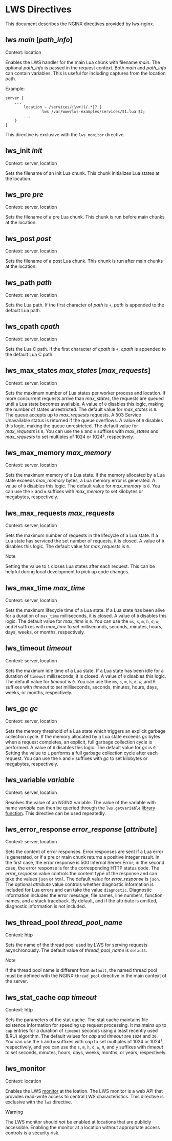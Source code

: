 # LWS Directives

This document describes the NGINX directives provided by lws-nginx.


## lws *main* [*path_info*]

Context: location

Enables the LWS handler for the main Lua chunk with filename *main*. The optional *path_info*
is passed in the request context. Both *main* and *path_info* can contain variables. This is
useful for including captures from the location path.

Example:
```nginx
server {
	...
        location ~ /services/(\w+)(/.*)? {
                lws /var/www/lws-examples/services/$1.lua $2;
		...
	}
}
```

This directive is exclusive with the `lws_monitor` directive.


## lws_init *init*

Context: server, location

Sets the filename of an init Lua chunk. This chunk initializes Lua states at the location.


## lws_pre *pre*

Context: server, location

Sets the filename of a pre Lua chunk. This chunk is run before main chunks at the location.


## lws_post *post*

Context: server, location

Sets the filename of a post Lua chunk. This chunk is run after main chunks at the location.


## lws_path *path*

Context: server, location


Sets the Lua path. If the first character of *path* is `+`, *path* is appended to the default Lua
path.


## lws_cpath *cpath*

Context: server, location

Sets the Lua C path. If the first character of *cpath* is `+`, *cpath* is appended to the default
Lua C path.


## lws_max_states *max_states* [*max_requests*]

Context: server, location

Sets the maximum number of Lua states per worker process and location. If more concurrent requests
arrive than *max_states*, the requests are queued until a Lua state becomes available. A value of
`0` disables this logic, making the number of states unrestricted. The default value for
*max_states* is `0`. The queue accepts up to *max_requests* requests. A 503 Service Unavailable
status is returned if the queue overflows. A value of `0` disables this logic, making the queue
unrestricted. The default value for *max_requests* is `0`. You can use the `k` and `m` suffixes
with *max_states* and *max_requests* to set multiples of 1024 or 1024², respectively.


## lws_max_memory *max_memory*

Context: server, location

Sets the maximum memory of a Lua state. If the memory allocated by a Lua state exceeds
*max_memory* bytes, a Lua memory error is generated. A value of `0` disables this logic. The
default value for *max_memory* is `0`. You can use the `k` and `m` suffixes with *max_memory* to
set kilobytes or megabytes, respectively.


## lws_max_requests *max_requests*

Context: server, location

Sets the maximum number of requests in the lifecycle of a Lua state. If a Lua state has serviced
the set number of requests, it is closed. A value of `0` disables this logic. The default value
for *max_requests* is `0`.

> [!NOTE]
> Setting the value to `1` closes Lua states after each request. This can be helpful during local
> development to pick up code changes.


## lws_max_time *max_time*

Context: server, location

Sets the maximum lifecycle time of a Lua state. If a Lua state has been alive for a duration
of `max_time` milliseconds, it is closed. A value of `0` disables this logic. The default value
for *max_time* is `0`. You can use the `ms`, `s`, `m`, `h`, `d`, `w`, and `M` suffixes with
*max_time* to set milliseconds, seconds, minutes, hours, days, weeks, or months, respectively.


## lws_timeout *timeout*

Context: server, location

Sets the maximum idle time of a Lua state. If a Lua state has been idle for a duration of
`timeout` milliseconds, it is closed. A value of `0` disables this logic. The default value
for *timeout* is `0`. You can use the `ms`, `s`, `m`, `h`, `d`, `w`, and `M` suffixes with
*timeout* to set milliseconds, seconds, minutes, hours, days, weeks, or months, respectively.


## lws_gc *gc*

Context: server, location

Sets the memory threshold of a Lua state which triggers an explicit garbage collection cycle. If
the memory allocated by a Lua state exceeds *gc* bytes when a request completes, an explicit, full
garbage collection cycle is performed. A value of `0` disables this logic. The default value for
*gc* is `0`. Setting the value to `1` performs a full garbage collection cycle after each request.
You can use the `k` and `m` suffixes with *gc* to set kilobytes or megabytes, respectively.


## lws_variable *variable*

Context: server, location

Resolves the value of an NGINX variable. The value of the variable with name *variable* can then
be queried through the `lws.getvariable` [library function](Library.md). This directive can be
used repeatedly.


## lws_error_response *error_response* [*attribute*]

Context: server, location

Sets the content of error responses. Error responses are sent if a Lua error is generated, or if a
pre or main chunk returns a positive integer result. In the first case, the error response is 500
Internal Server Error; in the second case, the error response is for the corresponding HTTP
status code. The *error_response* value controls the content type of the response and can take the
values `json` or `html`. The default value for *error_response* is `json`. The optional
*attribute* value controls whether diagnostic information is included for Lua errors and can take
the value `diagnostic`. Diagnostic information includes the error message, file names, line
numbers, function names, and a stack traceback. By default, and if the attribute is omitted,
diagnostic information is not included.


## lws_thread_pool *thread_pool_name*

Context: http

Sets the name of the thread pool used by LWS for serving requests asynchronously. The default
value of *thread_pool_name* is `default`.

> [!NOTE]
> If the thread pool name is different from `default`, the named thread pool must be defined with
> the NGINX `thread_pool` directive in the main context of the server.


## lws_stat_cache *cap* *timeout*

Context: http

Sets the parameters of the stat cache. The stat cache maintains file existence information for
speeding up request processing. It maintains up to `cap` entries for a duration of `timeout`
seconds using a least recently used (LRU) algorithm. The default values for *cap* and *timeout*
are `1024` and `30`. You can use the `k` and `m` suffixes with *cap* to set multiples of 1024 or
1024², respectively, and you can use the `s`, `m`, `h`, `d`, `w`, `M`, and `y` suffixes
with *timeout* to set seconds, minutes, hours, days, weeks, months, or years, respectively.


## lws_monitor

Context: location

Enables the LWS [monitor](Monitor.md) at the loation. The LWS monitor is a web API that provides
read-write access to central LWS characteristics. This directive is exclusive with the `lws`
directive.

> [!WARNING]
> The LWS monitor should *not* be enabled at locations that are publicly accessible. Enabling
> the monitor at a location without appropriate access controls is a security risk.
